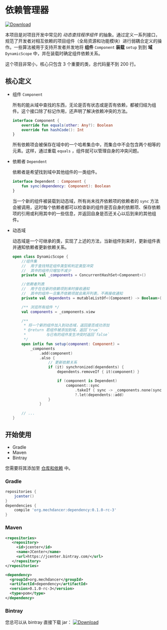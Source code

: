 # 依赖管理器

[ ![Download](https://api.bintray.com/packages/mechdancer/maven/dependency/images/download.svg) ](https://bintray.com/mechdancer/maven/dependency/_latestVersion)

本项目是对项目开发中常见的 *动态查找程序组件* 的抽象。通过定义一系列接口，规范了开发者对相互依赖的项目组件（全局资源和功能模块）进行弱耦合定义的操作。一些算法被用于支持开发者并发地将 **组件** `Component` **装载** `setup` 到到 **域** `DynamicScope` 中，并在装载时确定组件依赖关系。

这个项目非常小，核心只包含 3 个重要的类，总代码量不到 200 行。

## 核心定义

* 组件 `Component`

  所有的能从域中查找的东西，无论是否有状态或是否有依赖，都被归结为组件。这个接口除了标记作用，还声明了解决依赖冲突的方法。

  ```kotlin
  interface Component {
      override fun equals(other: Any?): Boolean
      override fun hashCode(): Int
  }
  ```

  所有依赖项会被保存在域中的一个哈希集合中，而集合中不会包含两个相等的元素。这样，通过重载 `equals` ，组件就可以管理自身的冲突问题。

* 依赖者 `Dependent`

  依赖者是希望找到域中其他组件的一类组件。

  ```kotlin
  interface Dependent : Component {
      fun sync(dependency: Component): Boolean
  }
  ```

  当一个新的组件被装载到动态域，所有尚未找齐依赖项的依赖者的 `sync` 方法会被调用，这时每个依赖者都可以检查新的组件是否自身的依赖项、保存依赖项的引用或利用其中的一些信息，并返回自身是否还关心以后到来的其他组件。

* 动态域

  动态域是一个可继承的类，实现了上述的方法，当新组件到来时，更新组件表并通知依赖者更新依赖关系。

  ```kotlin
  open class DynamicScope {
      //组件集
      //  用于查找特定组件类型和判定类型冲突
      //  其中的组件只增加不减少
      private val _components = ConcurrentHashSet<Component>()
  
      //依赖者列表
      //  用于在在新的依赖项到来时接收通知
      //  其中的组件一旦集齐依赖项就会离开列表，不再接收通知
      private val dependents = mutableListOf<(Component) -> Boolean>()
  
      /** 浏览所有组件 */
      val components = _components.view
  
      /**
       * 将一个新的组件加入到动态域，返回是否成功添加
       * @return 若组件被添加到域，返回`true`
       *         与已有的组件发生冲突时返回`false`
       */
      open infix fun setup(component: Component) =
          _components
              .add(component)
              .also {
                  // 更新依赖关系
                  if (it) synchronized(dependents) {
                      dependents.removeIf { it(component) }
  
                      if (component is Dependent)
                          component::sync
                              .takeIf { sync -> _components.none(sync) }
                              ?.let(dependents::add)
                  }
              }
      
      // ...
  }
  ```
## 开始使用

* Gradle
* Maven
* Bintray

您需要将其添加至  [仓库和依赖](https://docs.gradle.org/current/userguide/declaring_dependencies.html) 中。

### Gradle

```groovy
repositories {
    jcenter()
}
dependencies {
    compile 'org.mechdancer:dependency:0.1.0-rc-3'
}
```

### Maven

```xml
<repositories>
   <repository>
     <id>jcenter</id>
     <name>JCenter</name>
     <url>https://jcenter.bintray.com/</url>
   </repository>
</repositories>

<dependency>
  <groupId>org.mechdancer</groupId>
  <artifactId>dependency</artifactId>
  <version>0.1.0-rc-3</version>
  <type>pom</type>
</dependency>
```

### Bintray

您总可以从 bintray 直接下载 jar： [![Download](https://api.bintray.com/packages/mechdancer/maven/dependency/images/download.svg)](https://bintray.com/mechdancer/maven/dependency/_latestVersion)